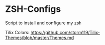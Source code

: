 # ZSH-Configs
 Script to install and configure my zsh

Tilix Colors: https://github.com/storm119/Tilix-Themes/blob/master/Themes.md
